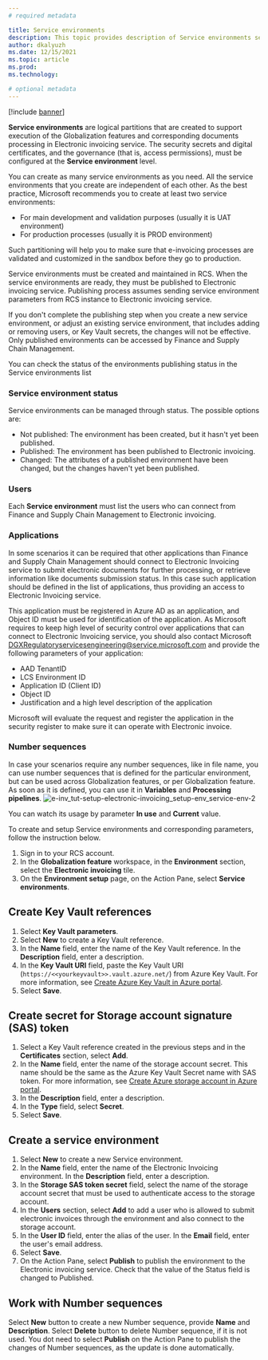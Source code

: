 ```yaml
---
# required metadata

title: Service environments
description: This topic provides description of Service environments setup for Electronic invoicing.
author: dkalyuzh
ms.date: 12/15/2021
ms.topic: article
ms.prod: 
ms.technology: 

# optional metadata
---
```


[!include [banner](../includes/banner.md)]


**Service environments** are logical partitions that are created to support execution of the Globalization features and corresponding documents processing in Electronic invoicing service. The security secrets and digital certificates, and the governance (that is, access permissions), must be configured at the **Service environment** level.

You can create as many service environments as you need. All the service environments that you create are independent of each other. As the best practice, Microsoft recommends you to create at least two service environments:
- For main development and validation purposes (usually it is UAT environment)
- For production processes (usually it is PROD environment)

Such partitioning will help you to make sure that e-invoicing processes are validated and customized in the sandbox before they go to production.

Service environments must be created and maintained in RCS. When the service environments are ready, they must be published to Electronic invoicing service. Publishing process assumes sending service environment parameters from RCS instance to Electronic invoicing service.

If you don't complete the publishing step when you create a new service environment, or adjust an existing service environment, that includes adding or removing users, or Key Vault secrets, the changes will not be effective. Only published environments can be accessed by Finance and Supply Chain Management.

You can check the status of the environments publishing status in the Service environments list


### Service environment status
Service environments can be managed through status. The possible options are:
- Not published: The environment has been created, but it hasn't yet been published.
- Published: The environment has been published to Electronic invoicing.
- Changed: The attributes of a published environment have been changed, but the changes haven't yet been published.

### Users
Each **Service environment** must list the users who can connect from Finance and Supply Chain Management to Electronic invoicing.

### Applications
In some scenarios it can be required that other applications than Finance and  Supply Chain Management should connect to Electronic Invoicing service to submit electronic documents for further processing, or retrieve information like documents submission status.
In this case such application should be defined in the list of applications, thus providing an access to Electronic Invoicing service.

This application must be registered in Azure AD as an application, and Object ID must be used for identification of the application. 
As Microsoft requires to keep high level of security control over applications that can connect to Electronic Invoicing service, you should also contact Microsoft DGXRegulatoryservicesengineering@service.microsoft.com and provide the following parameters of your application:
- AAD TenantID
- LCS Environment ID
- Application ID (Client ID)
- Object ID
- Justification and a high level description of the application

Microsoft will evaluate the request and register the application in the security register to make sure it can operate with Electronic invoice.

### Number sequences
In case your scenarios require any number sequences, like in file name, you can use number sequences that is defined for the particular environment, but can be used across Globalization features, or per Globalization feature. As soon as it is defined, you can use it in **Variables** and **Processing pipelines**.
![e-inv_tut-setup-electronic-invoicing_setup-env_service-env-2](https://user-images.githubusercontent.com/78973132/146502109-fcb66f5a-93d8-4050-b92c-f2ddc7511ae1.jpg)


You can watch its usage by parameter **In use** and **Current** value.


To create and setup Service environments and corresponding parameters, follow the instruction below.
1. Sign in to your RCS account.
2. In the **Globalization feature** workspace, in the **Environment** section, select the **Electronic invoicing** tile.
3. On the **Environment setup** page, on the Action Pane, select **Service environments**.

## Create Key Vault references
1. Select **Key Vault parameters**.
2. Select **New** to create a Key Vault reference.
3. In the **Name** field, enter the name of the Key Vault reference. In the **Description** field, enter a description.
4. In the **Key Vault URI** field, paste the Key Vault URI (`https://<<yourkeyvault>>.vault.azure.net/`) from Azure Key Vault. For more information, see [Create Azure Key Vault in Azure portal](e-inv_tut-setup-electronic-invoicing_azure_create-keyvault.md).
5. Select **Save**.
	
## Create secret for Storage account signature (SAS) token
1. Select a Key Vault reference created in the previous steps and in the **Certificates** section, select **Add**.
2. In the **Name** field, enter the name of the storage account secret. This name should be the same as the Azure Key Vault Secret name with SAS token. For more information, see [Create Azure storage account in Azure portal](e-inv_tut-setup-electronic-invoicing_azure_create-storage.md). 
3. In the **Description** field, enter a description.
4. In the **Type** field, select **Secret**.
5. Select **Save**.
	
## Create a service environment
1. Select **New** to create a new Service environment.
2. In the **Name** field, enter the name of the Electronic Invoicing environment. In the **Description** field, enter a description.
3. In the **Storage SAS token secret** field, select the name of the storage account secret that must be used to authenticate access to the storage account.
4. In the **Users** section, select **Add** to add a user who is allowed to submit electronic invoices through the environment and also connect to the storage account.
5. In the **User ID** field, enter the alias of the user. In the **Email** field, enter the user's email address.
6. Select **Save**.
7. On the Action Pane, select **Publish** to publish the environment to the Electronic invoicing service. Check that the value of the Status field is changed to Published.

## Work with Number sequences
Select **New** button to create a new Number sequence, provide **Name** and **Description**. 
Select **Delete** button to delete Number sequence, if it is not used.
You dot need to select **Publish** on the Action Pane to publish the changes of Number sequences, as the update is done automatically.
